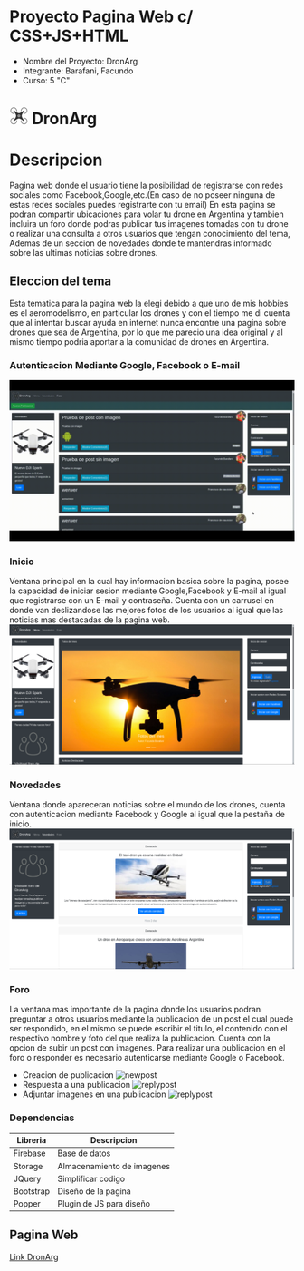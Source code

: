 # Proyecto Pagina Web c/ CSS+JS+HTML
* Nombre del Proyecto: DronArg
* Integrante: Barafani, Facundo
* Curso: 5 "C"
# ![DronArg](/src/logodronemd.png) DronArg

# Descripcion
Pagina web donde el usuario tiene la posibilidad de registrarse con redes sociales como Facebook,Google,etc.(En caso de no poseer ninguna de estas redes sociales puedes registrarte con tu email)
En esta pagina se podran compartir ubicaciones para volar tu drone en Argentina y tambien incluira un foro donde podras publicar tus imagenes tomadas con tu drone o realizar una consulta a otros usuarios que tengan conocimiento del tema, Ademas de un seccion de novedades donde te mantendras informado sobre las ultimas noticias sobre drones.
## Eleccion del tema
Esta tematica para la pagina web la elegi debido a que uno de mis hobbies es el aeromodelismo, en particular los drones y con el tiempo me di cuenta que al intentar buscar ayuda en internet nunca encontre una pagina sobre drones que sea de Argentina, por lo que me parecio una idea original y al mismo tiempo podria aportar a la comunidad de drones en Argentina.
### Autenticacion Mediante Google, Facebook o E-mail
![Autenticacion](/src/gifautenticacion.gif)

### Inicio
Ventana principal en la cual hay informacion basica sobre la pagina, posee la capacidad de iniciar sesion mediante Google,Facebook y E-mail al igual que registrarse con un E-mail y contraseña.
Cuenta con un carrusel en donde van deslizandose las mejores fotos de los usuarios al igual que las noticias mas destacadas de la pagina web.
![Index](/src/imagen-index.png)
### Novedades
Ventana donde apareceran noticias sobre el mundo de los drones, cuenta con autenticacion mediante Facebook y Google al igual que la pestaña de inicio.
![News](/src/imagen-news.png)
### Foro
La ventana mas importante de la pagina donde los usuarios podran preguntar a otros usuarios mediante la publicacion de un post el cual puede ser respondido, en el mismo se puede escribir el titulo, el contenido con el respectivo nombre y foto del que realiza la publicacion. Cuenta con la opcion de subir un post con imagenes.
Para realizar una publicacion en el foro o responder es necesario autenticarse mediante Google o Facebook.

* Creacion de publicacion
![newpost](/src/gifpost.gif)
* Respuesta a una publicacion
![replypost](/src/gifrespuesta.gif)
* Adjuntar imagenes en una publicacion
![replypost](/src/gifimagen.gif)
### Dependencias
| Libreria      | Descripcion   |
| ------------- | ------------- |
| Firebase      | Base de datos |
| Storage       | Almacenamiento de imagenes |
|JQuery         | Simplificar codigo |
| Bootstrap     | Diseño de la pagina |
| Popper    | Plugin de JS para diseño |

## Pagina Web
[Link DronArg](https://facubarafani.github.io/dronarg-prog2/)